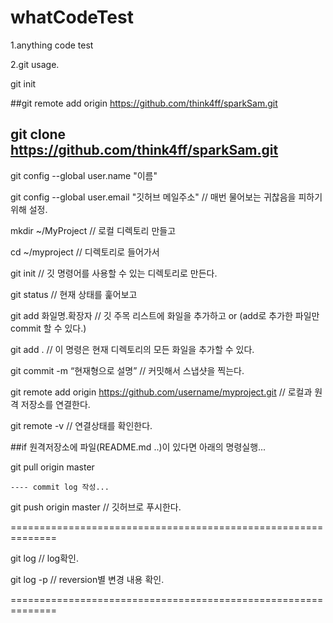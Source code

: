 # whatCodeTest
1.anything code test

2.git usage.


 git init

 ##git remote add origin https://github.com/think4ff/sparkSam.git
 
 git clone https://github.com/think4ff/sparkSam.git
------------------------------------------------------------------------------
git config --global user.name "이름"

git config --global user.email "깃허브 메일주소" // 매번 물어보는 귀찮음을 피하기 위해 설정.

mkdir ~/MyProject   // 로컬 디렉토리 만들고

cd ~/myproject      // 디렉토리로 들어가서

git init            // 깃 명령어를 사용할 수 있는 디렉토리로 만든다.

git status          // 현재 상태를 훑어보고

git add 화일명.확장자  // 깃 주목 리스트에 화일을 추가하고 or (add로 추가한 파일만 commit 할 수 있다.)

git add .                    // 이 명령은 현재 디렉토리의 모든 화일을 추가할 수 있다.

git commit -m “현재형으로 설명” // 커밋해서 스냅샷을 찍는다.



git remote add origin https://github.com/username/myproject.git // 로컬과 원격 저장소를 연결한다.

git remote -v // 연결상태를 확인한다.

##if 원격저장소에 파일(README.md ..)이 있다면 아래의 명령실행...

git pull origin master

	---- commit log 작성...
git push origin master // 깃허브로 푸시한다.


==============================================================

git log    		// log확인.

git log -p 		// reversion별 변경 내용 확인.

==============================================================

